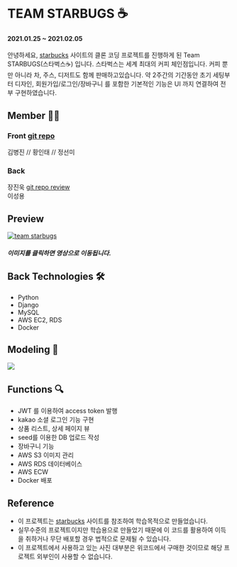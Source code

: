 # TEAM STARBUGS ☕️
#### 2021.01.25 ~ 2021.02.05
안녕하세요, [starbucks](https://www.starbucks.co.kr/index.do) 사이트의 클론 코딩 프로젝트를 진행하게 된 Team STARBUGS(스타벅스☕️) 입니다. 스타벅스는 세계 최대의 커피 체인점입니다. 커피 뿐만 아니라 차, 주스, 디저트도 함께 판매하고있습니다. 약 2주간의 기간동안 초기 세팅부터 디자인, 회원가입/로그인/장바구니 를 포함한 기본적인 기능은 UI 까지 연결하여 전부 구현하였습니다.

## Member 🕺🏻 <br>
### Front <a href="https://github.com/wecode-bootcamp-korea/16-2nd-starbugs-frontend"> git repo </a> <br>
김병진 // 황인태 // 정선미
### Back 
장진욱 <a href="https://github.com/jinukix"> git repo </a> <a href="https://velog.io/@jinukix/2차-프로젝트-후기">review</a> <br>
이성용

## Preview 
[![team starbugs](https://jinukix-bucket.s3.ap-northeast-2.amazonaws.com/%EC%8A%A4%ED%81%AC%EB%A6%B0%EC%83%B7+2021-02-09+%EC%98%A4%ED%9B%84+12.23.45.png)]('https://youtu.be/ifrAm2Tn6PE')
##### 이미지를 클릭하면 영상으로 이동됩니다.

## Back Technologies 🛠
- Python
- Django
- MySQL
- AWS EC2, RDS
- Docker

## Modeling 📑
<img src="https://media.vlpt.us/images/jinukix/post/d7a20ef1-a74c-4bb3-8559-2affe312a1b1/스크린샷%202021-02-08%20오후%208.06.06.png">

## Functions 🔍
- JWT 를 이용하여 access token 발행
- kakao 소셜 로그인 기능 구현
- 상품 리스트, 상세 페이지 뷰
- seed를 이용한 DB 업로드 작성 
- 장바구니 기능
- AWS S3 이미지 관리
- AWS RDS 데이터베이스
- AWS ECW
- Docker 배포


## Reference 

- 이 프로젝트는 [starbucks](https://www.starbucks.co.kr/index.do) 사이트를 참조하여 학습목적으로 만들었습니다.
- 실무수준의 프로젝트이지만 학습용으로 만들었기 때문에 이 코드를 활용하여 이득을 취하거나 무단 배포할 경우 법적으로 문제될 수 있습니다.
- 이 프로젝트에서 사용하고 있는 사진 대부분은 위코드에서 구매한 것이므로 해당 프로젝트 외부인이 사용할 수 없습니다.
